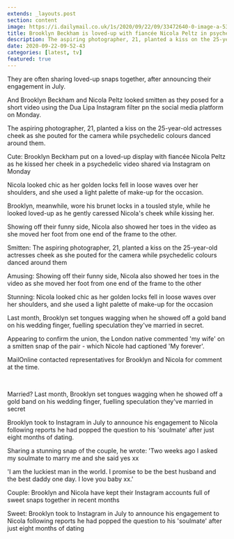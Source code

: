 ```yaml
---
extends: _layouts.post
section: content
image: https://i.dailymail.co.uk/1s/2020/09/22/09/33472640-0-image-a-53_1600762643304.jpg 
title: Brooklyn Beckham is loved-up with fiancée Nicola Peltz in psychedelic video 
description: The aspiring photographer, 21, planted a kiss on the 25-year-old actresses cheek as they posed for a short video using the Dua Lipa Instagram filter on Monday. 
date: 2020-09-22-09-52-43 
categories: [latest, tv] 
featured: true 
--- 
```

They are often sharing loved-up snaps together, after announcing their engagement in July.

And Brooklyn Beckham and Nicola Peltz looked smitten as they posed for a short video using the Dua Lipa Instagram filter pn the social media platform on Monday.

The aspiring photographer, 21, planted a kiss on the 25-year-old actresses cheek as she pouted for the camera while psychedelic colours danced around them.

Cute: Brooklyn Beckham put on a loved-up display with fiancée Nicola Peltz as he kissed her cheek in a psychedelic video shared via Instagram on Monday

Nicola looked chic as her golden locks fell in loose waves over her shoulders, and she used a light palette of make-up for the occasion. 

Brooklyn, meanwhile, wore his brunet locks in a tousled style, while he looked loved-up as he gently caressed Nicola's cheek while kissing her.

Showing off their funny side, Nicola also showed her toes in the video as she moved her foot from one end of the frame to the other.

Smitten: The aspiring photographer, 21, planted a kiss on the 25-year-old actresses cheek as she pouted for the camera while psychedelic colours danced around them

Amusing: Showing off their funny side, Nicola also showed her toes in the video as she moved her foot from one end of the frame to the other

Stunning: Nicola looked chic as her golden locks fell in loose waves over her shoulders, and she used a light palette of make-up for the occasion

Last month, Brooklyn set tongues wagging when he showed off a gold band on his wedding finger, fuelling speculation they've married in secret.

Appearing to confirm the union, the London native commented 'my wife' on a smitten snap of the pair - which Nicole had captioned 'My forever'.  

MailOnline contacted representatives for Brooklyn and Nicola for comment at the time. 

 

Married? Last month, Brooklyn set tongues wagging when he showed off a gold band on his wedding finger, fuelling speculation they've married in secret

Brooklyn took to Instagram in July to announce his engagement to Nicola following reports he had popped the question to his 'soulmate' after just eight months of dating.

Sharing a stunning snap of the couple, he wrote: 'Two weeks ago I asked my soulmate to marry me and she said yes xx

'I am the luckiest man in the world. I promise to be the best husband and the best daddy one day. I love you baby xx.'

Couple: Brooklyn and Nicola have kept their Instagram accounts full of sweet snaps together in recent months 

Sweet: Brooklyn took to Instagram in July to announce his engagement to Nicola following reports he had popped the question to his 'soulmate' after just eight months of dating 

